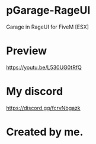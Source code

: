 # pGarage-RageUI
Garage in RageUI for FiveM [ESX]

# Preview
https://youtu.be/L530UG0tRfQ

# My discord
https://discord.gg/fcrvNbgazk

# Created by me.
